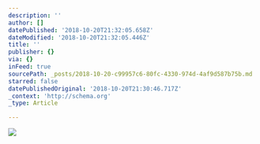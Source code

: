 ```yaml
---
description: ''
author: []
datePublished: '2018-10-20T21:32:05.658Z'
dateModified: '2018-10-20T21:32:05.446Z'
title: ''
publisher: {}
via: {}
inFeed: true
sourcePath: _posts/2018-10-20-c99957c6-80fc-4330-974d-4af9d587b75b.md
starred: false
datePublishedOriginal: '2018-10-20T21:30:46.717Z'
_context: 'http://schema.org'
_type: Article

---
```

![](https://the-grid-user-content.s3-us-west-2.amazonaws.com/bb6fd139-278b-47d9-bc02-0cb870f822e6.jpg)